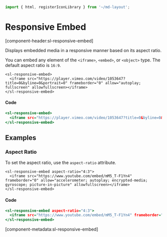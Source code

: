 ```js script
import { html, registerIconLibrary } from '~/md-layout';
```

# Responsive Embed

[component-header:sl-responsive-embed]

Displays embedded media in a responsive manner based on its aspect ratio.

You can embed any element of the `<iframe>`, `<embed>`, or `<object>` type. The default aspect ratio is `16:9`.


```html:html
<sl-responsive-embed>
  <iframe src="https://player.vimeo.com/video/1053647?title=0&byline=0&portrait=0" frameborder="0" allow="autoplay; fullscreen" allowfullscreen></iframe>
</sl-responsive-embed>
```

#### Code

```htm
<sl-responsive-embed>
  <iframe src="https://player.vimeo.com/video/1053647?title=0&byline=0&portrait=0" frameborder="0" allow="autoplay; fullscreen" allowfullscreen></iframe>
</sl-responsive-embed>
```

## Examples

### Aspect Ratio

To set the aspect ratio, use the `aspect-ratio` attribute.


```html:html
<sl-responsive-embed aspect-ratio="4:3">
  <iframe src="https://www.youtube.com/embed/mM5_T-F1Yn4" frameborder="0" allow="accelerometer; autoplay; encrypted-media; gyroscope; picture-in-picture" allowfullscreen></iframe>
</sl-responsive-embed>
```

#### Code

```htm
<sl-responsive-embed aspect-ratio="4:3">
  <iframe src="https://www.youtube.com/embed/mM5_T-F1Yn4" frameborder="0" allow="accelerometer; autoplay; encrypted-media; gyroscope; picture-in-picture" allowfullscreen></iframe>
</sl-responsive-embed>
```

[component-metadata:sl-responsive-embed]
